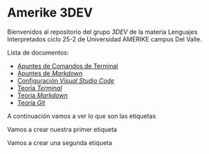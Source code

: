 # Amerike 3DEV

Bienvenidos al repositorio del grupo _3DEV_ de la materia Lenguajes Interpretados ciclo 25-2 de Universidad AMERIKE campus Del Valle.

Lista de documentos:

- [Apuntes de Comandos de Terminal](./comandos.txt)
- [Apuntes de _Markdown_](./markdown.md)
- [Configuración _Visual Studio Code_](https://jonmircha.com/vscode)
- [Teoría _Terminal_](https://jonmircha.com/terminal)
- [Teoría _Markdown_](https://jonmircha.com/markdown)
- [Teoría _Git_](https://jonmircha.com/git)

A continuación vamos a ver lo que son las etiquetas

Vamos a crear nuestra primer etiqueta

Vamos a crear una segunda etiqueta
